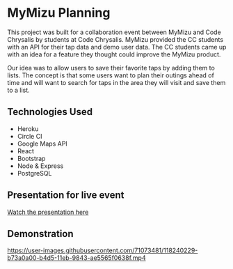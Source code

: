# MyMizu Planning
This project was built for a collaboration event between MyMizu and Code Chrysalis by students at Code Chrysalis. MyMizu provided the CC students with an API for their tap data and demo user data. The CC students came up with an idea for a feature they thought could improve the MyMizu product. 

Our idea was to allow users to save their favorite taps by adding them to lists. The concept is that some users want to plan their outings ahead of time and will want to search for taps in the area they will visit and save them to a list. 

## Technologies Used
- Heroku
- Circle CI
- Google Maps API
- React
- Bootstrap
- Node & Express
- PostgreSQL

## Presentation for live event
[Watch the presentation here](https://youtu.be/vwMpFxsuQgQ?t=1311)

## Demonstration
https://user-images.githubusercontent.com/71073481/118240229-b73a0a00-b4d5-11eb-9843-ae5565f0638f.mp4
